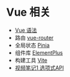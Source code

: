 # Vue 相关

- [Vue 语法](../vue/vue-note.md)
- 路由 [vue-router](vue-router.md)
- 全局状态 [Pinia](Pinia-note.md)
- 组件库 [ElementPlus](../组件库/ElementPlus.md)
- 构建工具 [Vite](../vue/Vite速览.md)
- [视频笔记1 选项式API](../vue/Vue-js-Course-for-Beginners.md)
